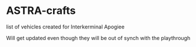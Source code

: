 # ASTRA-crafts
list of vehicles created for Interkerminal Apogiee

Will get updated even though they will be out of synch with the playthrough

